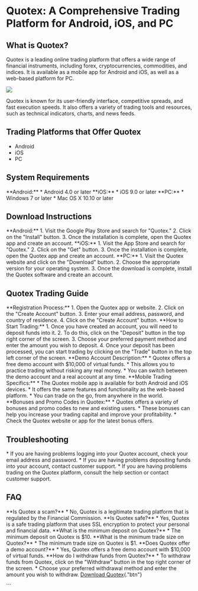 # Quotex: A Comprehensive Trading Platform for Android, iOS, and PC

## What is Quotex?

Quotex is a leading online trading platform that offers a wide range of
financial instruments, including forex, cryptocurrencies, commodities,
and indices. It is available as a mobile app for Android and iOS, as
well as a web-based platform for PC.

[![](https://static.quotex.io/files/5_en/300_250.jpg)](https://traff.sbs/brokerqxsignupf)

Quotex is known for its user-friendly interface, competitive spreads,
and fast execution speeds. It also offers a variety of trading tools and
resources, such as technical indicators, charts, and news feeds.

## Trading Platforms that Offer Quotex

-   Android
-   iOS
-   PC

## System Requirements

\*\*Android:\*\* \* Android 4.0 or later \*\*iOS:\*\* \* iOS 9.0 or
later \*\*PC:\*\* \* Windows 7 or later \* Mac OS X 10.10 or later

## Download Instructions

\*\*Android:\*\* 1. Visit the Google Play Store and search for
"Quotex." 2. Click on the "Install" button. 3. Once the
installation is complete, open the Quotex app and create an account.
\*\*iOS:\*\* 1. Visit the App Store and search for "Quotex." 2.
Click on the "Get" button. 3. Once the installation is complete,
open the Quotex app and create an account. \*\*PC:\*\* 1. Visit the
Quotex website and click on the "Download" button. 2. Choose the
appropriate version for your operating system. 3. Once the download is
complete, install the Quotex software and create an account.

## Quotex Trading Guide

\*\*Registration Process:\*\* 1. Open the Quotex app or website. 2.
Click on the "Create Account" button. 3. Enter your email address,
password, and country of residence. 4. Click on the "Create
Account" button. \*\*How to Start Trading:\*\* 1. Once you have
created an account, you will need to deposit funds into it. 2. To do
this, click on the "Deposit" button in the top right corner of the
screen. 3. Choose your preferred payment method and enter the amount you
wish to deposit. 4. Once your deposit has been processed, you can start
trading by clicking on the "Trade" button in the top left corner
of the screen. \*\*Demo Account Description:\*\* \* Quotex offers a free
demo account with \$10,000 of virtual funds. \* This allows you to
practice trading without risking any real money. \* You can switch
between the demo account and a real account at any time. \*\*Mobile
Trading Specifics:\*\* \* The Quotex mobile app is available for both
Android and iOS devices. \* It offers the same features and
functionality as the web-based platform. \* You can trade on the go,
from anywhere in the world. \*\*Bonuses and Promo Codes in Quotex:\*\*
\* Quotex offers a variety of bonuses and promo codes to new and
existing users. \* These bonuses can help you increase your trading
capital and improve your profitability. \* Check the Quotex website or
app for the latest bonus offers.

## Troubleshooting

\* If you are having problems logging into your Quotex account, check
your email address and password. \* If you are having problems
depositing funds into your account, contact customer support. \* If you
are having problems trading on the Quotex platform, consult the help
section or contact customer support.

## FAQ

\*\*Is Quotex a scam?\*\* \* No, Quotex is a legitimate trading platform
that is regulated by the Financial Commission. \*\*Is Quotex safe?\*\*
\* Yes, Quotex is a safe trading platform that uses SSL encryption to
protect your personal and financial data. \*\*What is the minimum
deposit on Quotex?\*\* \* The minimum deposit on Quotex is \$10.
\*\*What is the minimum trade size on Quotex?\*\* \* The minimum trade
size on Quotex is \$1. \*\*Does Quotex offer a demo account?\*\* \* Yes,
Quotex offers a free demo account with \$10,000 of virtual funds.
\*\*How do I withdraw funds from Quotex?\*\* \* To withdraw funds from
Quotex, click on the "Withdraw" button in the top right corner of
the screen. \* Choose your preferred withdrawal method and enter the
amount you wish to withdraw. [Download
Quotex](\%22https://traff.sbs/quotexonelink\%22){."btn"}

\`\`\`

